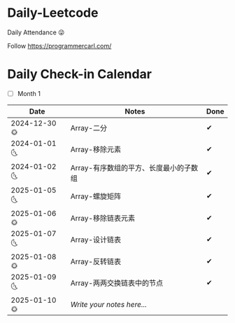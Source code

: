 # Daily-Leetcode
Daily Attendance 😜

Follow https://programmercarl.com/

# Daily Check-in Calendar
- [ ] Month 1

| Date       | Notes                           | Done |
|------------|---------------------------------|------|
| 2024-12-30 🌞 | Array-二分     | ✔   |
| 2024-01-01 🌜 | Array-移除元素 | ✔ |
| 2024-01-02 🌜 | Array-有序数组的平方、长度最小的子数组 | ✔ |
| 2025-01-05 🌜 | Array-螺旋矩阵                         | ✔ |
| 2025-01-06 🌞 | Array-移除链表元素                     | ✔ |
| 2025-01-07 🌜 | Array-设计链表                         | ✔ |
| 2025-01-08 🌞 | Array-反转链表                         | ✔ |
| 2025-01-09 🌜 | Array-两两交换链表中的节点             | ✔ |
| 2025-01-10 🌞 | _Write your notes here..._     |     |

<!-- Continue adding more rows for additional days as needed -->